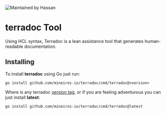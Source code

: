 ![Maintained by Hassan](https://img.shields.io/badge/maintained%20by-Hassan.com-blue)

# terradoc Tool 

Using HCL syntax, Terradoc is a lean assistance tool that generates human-readable documentation.

## Installing

To install **terradoc** using Go just run:

```
go install github.com/mineiros-io/terradoc/cmd/terradoc@<version>
```

Where **<version>** is any terradoc [version tag](https://github.com/mineiros-io/terradock/tags),
or if you are feeling adventurous you can just install **latest**:

```
go install github.com/mineiros-io/terradoc/cmd/terradoc@latest
```

